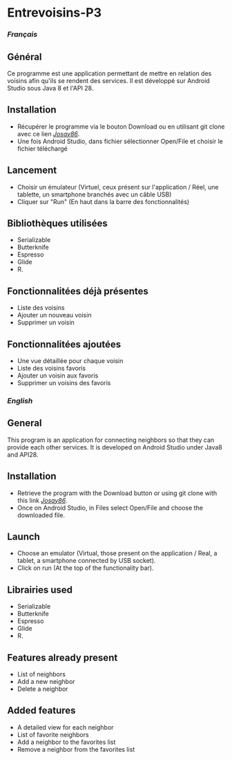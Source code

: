 # Entrevoisins-P3

### _Français_

## Général 

Ce programme est une application permettant de mettre en relation des voisins afin qu'ils se rendent des services.
Il est développé sur Android Studio sous Java 8 et l'API 28.

## Installation

- Récupérer le programme via le bouton Download ou en utilisant git clone avec ce lien _[Josay86](https://github.com/Josay86/OpenClassRooms-P3-Entrevoisins.git)_.
- Une fois Android Studio, dans fichier sélectionner Open/File et choisir le fichier téléchargé

## Lancement

- Choisir un émulateur (Virtuel, ceux présent sur l'application / Réel, une tablette, un smartphone branchés avec un câble USB)
- Cliquer sur "Run" (En haut dans la barre des fonctionnalités)

## Bibliothèques utilisées 

- Serializable
- Butterknife
- Espresso
- Glide
- R.

## Fonctionnalitées déjà présentes 

- Liste des voisins
- Ajouter un nouveau voisin
- Supprimer un voisin

## Fonctionnalitées ajoutées 

- Une vue détaillée pour chaque voisin
- Liste des voisins favoris
- Ajouter un voisin aux favoris
- Supprimer un voisins des favoris



### _English_

## General 

This program is an application for connecting neighbors so that they can provide each other services.
It is developed on Android Studio under Java8 and API28.

## Installation 

- Retrieve the program with the Download button or using git clone with this link _[Josay86](https://github.com/Josay86/OpenClassRooms-P3-Entrevoisins.git)_.
- Once on Android Studio, in Files select Open/File and choose the downloaded file. 

## Launch

- Choose an emulator (Virtual, those present on the application / Real, a tablet, a smartphone connected by USB socket).
- Click on run (At the top of the functionality bar).

## Librairies used

- Serializable
- Butterknife
- Espresso
- Glide
- R.

## Features already present

- List of neighbors
- Add a new neighbor
- Delete a neighbor

## Added features

- A detailed view for each neighbor
- List of favorite neighbors
- Add a neighbor to the favorites list
- Remove a neighbor from the favorites list


